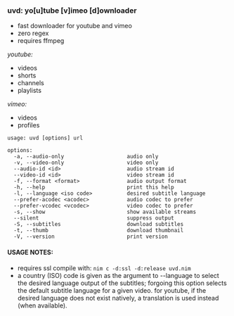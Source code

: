 ### uvd: yo[u]tube [v]imeo [d]ownloader


+ fast downloader for youtube and vimeo
+ zero regex
+ requires ffmpeg


*youtube:*
  + videos
  + shorts
  + channels
  + playlists

*vimeo:*
  + videos
  + profiles


```
usage: uvd [options] url

options:
  -a, --audio-only                    audio only
  -v, --video-only                    video only
  --audio-id <id>                     audio stream id
  --video-id <id>                     video stream id
  -f, --format <format>               audio output format
  -h, --help                          print this help
  -l, --language <iso code>           desired subtitle language
  --prefer-acodec <acodec>            audio codec to prefer
  --prefer-vcodec <vcodec>            video codec to prefer
  -s, --show                          show available streams
  --silent                            suppress output
  -S, --subtitles                     download subtitles
  -t, --thumb                         download thumbnail
  -V, --version                       print version
```

#### USAGE NOTES:
  + requires ssl compile with: ```nim c -d:ssl -d:release uvd.nim```
  + a country (ISO) code is given as the argument to --language to select
  the desired language output of the subtitles; forgoing this option selects the default
  subtitle language for a given video. for youtube, if the desired language
  does not exist natively, a translation is used instead (when available).
